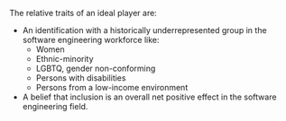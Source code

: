 
The relative traits of an ideal player are:
- An identification with a historically underrepresented group in the software engineering workforce like:
	- Women
	- Ethnic-minority
	- LGBTQ, gender non-conforming
	- Persons with disabilities
	- Persons from a low-income environment
- A belief that inclusion is an overall net positive effect in the software engineering field.